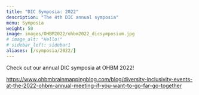 ```yaml
---
title: "DIC Symposia: 2022"
description: "The 4th DIC annual symposia"
menu: Symposia
weight: 50
image: images/OHBM2022/ohbm2022_dicsymposium.jpg
# image_alt: "Hello!"
# sidebar_left: sidebar1
aliases: [/symposia/2022/]
---
```


Check out our annual DIC symposia at OHBM 2022!

https://www.ohbmbrainmappingblog.com/blog/diversity-inclusivity-events-at-the-2022-ohbm-annual-meeting-if-you-want-to-go-far-go-together

